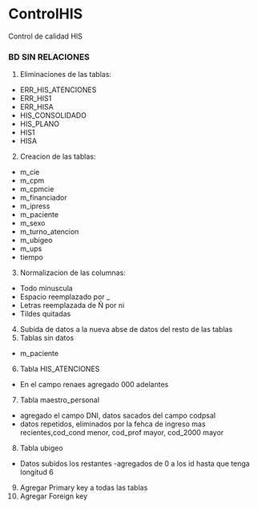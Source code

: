 # ControlHIS
Control de calidad HIS

### BD SIN RELACIONES
1. Eliminaciones de las tablas:
- ERR_HIS_ATENCIONES
- ERR_HIS1
- ERR_HISA
- HIS_CONSOLIDADO
- HIS_PLANO
- HIS1
- HISA
2. Creacion de las tablas: 
- m_cie 
- m_cpm 
- m_cpmcie 
- m_financiador 
- m_ipress 
- m_paciente
- m_sexo 
- m_turno_atencion 
- m_ubigeo 
- m_ups 
- tiempo
3. Normalizacion de las columnas: 
- Todo minuscula
- Espacio reemplazado por _
- Letras reemplazada de Ñ por ni
- Tildes quitadas
4. Subida de datos a la nueva abse de datos del resto de las tablas 
5. Tablas sin datos
- m_paciente
6. Tabla HIS_ATENCIONES
- En el campo renaes agregado 000 adelantes
7. Tabla maestro_personal
- agregado el campo DNI, datos sacados del campo codpsal
- datos repetidos, eliminados por la fehca de ingreso mas recientes,cod_cond  menor, cod_prof mayor, cod_2000 mayor
8. Tabla ubigeo 
- Datos subidos los restantes
-agregados de 0 a los id hasta que tenga longitud 6
9. Agregar Primary key a todas las tablas
10. Agregar Foreign key
